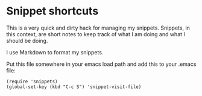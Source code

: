 # Snippet shortcuts

This is a very quick and dirty hack for managing my snippets.
Snippets, in this context, are short notes to keep track of what I am
doing and what I should be doing.

I use Markdown to format my snippets.

Put this file somewhere in your emacs load path and add this to your
.emacs file:

    (require 'snippets)
	(global-set-key (kbd "C-c S") 'snippet-visit-file)

